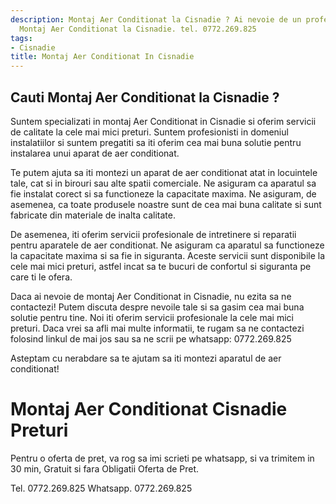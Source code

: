 ```yaml
---
description: Montaj Aer Conditionat la Cisnadie ? Ai nevoie de un profesionist in
  Montaj Aer Conditionat la Cisnadie. tel. 0772.269.825
tags:
- Cisnadie
title: Montaj Aer Conditionat In Cisnadie
---
```



## Cauti Montaj Aer Conditionat la Cisnadie ?

Suntem specializati in montaj Aer Conditionat in Cisnadie si oferim servicii de calitate la cele mai mici preturi. Suntem profesionisti in domeniul instalatiilor si suntem pregatiti sa iti oferim cea mai buna solutie pentru instalarea unui aparat de aer conditionat. 

Te putem ajuta sa iti montezi un aparat de aer conditionat atat in locuintele tale, cat si in birouri sau alte spatii comerciale. Ne asiguram ca aparatul sa fie instalat corect si sa functioneze la capacitate maxima. Ne asiguram, de asemenea, ca toate produsele noastre sunt de cea mai buna calitate si sunt fabricate din materiale de inalta calitate.

De asemenea, iti oferim servicii profesionale de intretinere si reparatii pentru aparatele de aer conditionat. Ne asiguram ca aparatul sa functioneze la capacitate maxima si sa fie in siguranta. Aceste servicii sunt disponibile la cele mai mici preturi, astfel incat sa te bucuri de confortul si siguranta pe care ti le ofera.

Daca ai nevoie de montaj Aer Conditionat in Cisnadie, nu ezita sa ne contactezi! Putem discuta despre nevoile tale si sa gasim cea mai buna solutie pentru tine. Noi iti oferim servicii profesionale la cele mai mici preturi. Daca vrei sa afli mai multe informatii, te rugam sa ne contactezi folosind linkul de mai jos sau sa ne scrii pe whatsapp: 0772.269.825 

Asteptam cu nerabdare sa te ajutam sa iti montezi aparatul de aer conditionat!

# Montaj Aer Conditionat Cisnadie Preturi
Pentru o oferta de pret, va rog sa imi scrieti pe whatsapp, si va trimitem in 30 min, Gratuit si fara Obligatii Oferta de Pret.

Tel. 0772.269.825
Whatsapp. 0772.269.825